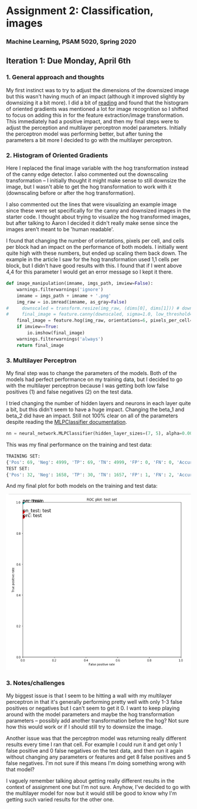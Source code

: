 #  Assignment 2: Classification, images
### Machine Learning, PSAM 5020, Spring 2020 

## Iteration 1: Due Monday, April 6th

### 1. General approach and thoughts

My first instinct was to try to adjust the dimensions of the downsized image but this wasn't having much of an impact (although it improved slightly by downsizing it a bit more). I did a bit of [reading](https://kapernikov.com/tutorial-image-classification-with-scikit-learn/) and found that the histogram of oriented gradients was mentioned a lot for image recognition so I shifted to focus on adding this in for the feature extraction/image transformation. This immediately had a positive impact, and then my final steps were to adjust the perception and multilayer perceptron model parameters. Initially the perceptron model was performing better, but after tuning the parameters a bit more I decided to go with the multilayer perceptron.

### 2. Histogram of Oriented Gradients

Here I replaced the final image variable with the hog transformation instead of the canny edge detector. I also commented out the downscaling transformation – I initially thought it might make sense to still downsize the image, but I wasn't able to get the hog transformation to work with it (downscaling before or after the hog transformation). 

I also commented out the lines that were visualizing an example image since these were set specifically for the canny and downsized images in the starter code. I thought about trying to visualize the hog transformed images, but after talking to Aaron I decided it didn't really make sense since the images aren't meant to be 'human readable'.

I found that changing the number of orientations, pixels per cell, and cells per block had an impact on the performance of both models. I initially went quite high with these numbers, but ended up scaling them back down. The example in the article I saw for the hog transformation used 1,1 cells per block, but I didn't have good results with this. I found that if I went above 4,4 for this parameter I would get an error message so I kept it there.

```python
def image_manipulation(imname, imgs_path, imview=False):
    warnings.filterwarnings('ignore')
    imname = imgs_path + imname + '.png'
    img_raw = io.imread(imname, as_gray=False)
#     downscaled = transform.resize(img_raw, (dims[0], dims[1])) # downscale image
#     final_image = feature.canny(downscaled, sigma=1.0, low_threshold=0.0, high_threshold=0.4, mask=None, use_quantiles=True) # edge filter image with Canny algorithm
    final_image = feature.hog(img_raw, orientations=6, pixels_per_cell=(12, 12), cells_per_block=(4, 4), block_norm='L2-Hys' , visualize=False, transform_sqrt=False, feature_vector=True, multichannel=None)
    if imview==True:
        io.imshow(final_image)
    warnings.filterwarnings('always')
    return final_image
```

### 3. Multilayer Perceptron

My final step was to change the parameters of the models. Both of the models had perfect performance on my training data, but I decided to go with the multilayer perceptron because I was getting both low false positives (1) and false negatives (2) on the test data. 

I tried changing the number of hidden layers and neurons in each layer quite a bit, but this didn't seem to have a huge impact. Changing the beta_1 and beta_2 did have an impact. Still not 100% clear on all of the parameters despite reading the [MLPClassifier documentation](https://scikit-learn.org/stable/modules/generated/sklearn.neural_network.MLPClassifier.html).

``` python
nn = neural_network.MLPClassifier(hidden_layer_sizes=(7, 5), alpha=0.0000001, tol=0.0001, momentum=0.9, max_iter=2000, solver='adam', learning_rate_init=0.001, learning_rate='adaptive',  activation='tanh', beta_1=0.4, beta_2=0.5, verbose=True, n_iter_no_change=20)
```

This was my final performance on the training and test data:

``` python
TRAINING SET: 
{'Pos': 69, 'Neg': 4999, 'TP': 69, 'TN': 4999, 'FP': 0, 'FN': 0, 'Accuracy': 1.0, 'Precision': 1.0, 'Recall': 1.0, 'desc': 'nn', 'set': 'train'}
TEST SET: 
{'Pos': 32, 'Neg': 1658, 'TP': 30, 'TN': 1657, 'FP': 1, 'FN': 2, 'Accuracy': 0.9982248520710059, 'Precision': 0.967741935483871, 'Recall': 0.9375, 'desc': 'nn_test', 'set': 'test'}
```

And my final plot for both models on the training and test data: 

![figure](submission_screenshots/4-1-20.png)


### 3. Notes/challenges

My biggest issue is that I seem to be hitting a wall with my multilayer perceptron in that it's generally performing pretty well with only 1-3 false positives or negatives but I can't seem to get it 0. I want to keep playing around with the model parameters and maybe the hog transformation parameters – possibly add another transformation before the hog? Not sure how this would work or if I should still try to downsize the image. 

Another issue was that the perceptron model was returning really different results every time I ran that cell. For example I could run it and get only 1 false positive and 0 false negatives on the test data, and then run it again without changing any parameters or features and get 8 false positives and 5 false negatives. I'm not sure if this means I'm doing something wrong with that model? 

I vaguely remember talking about getting really different results in the context of assignment one but I'm not sure. Anyhow, I've decided to go with the multilayer model for now but it would still be good to know why I'm getting such varied results for the other one. 